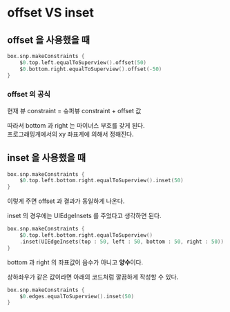 # offset VS inset

## offset 을 사용했을 때
```swift
box.snp.makeConstraints {
    $0.top.left.equalToSuperview().offset(50)
    $0.bottom.right.equalToSuperview().offset(-50)
}
```

### offset 의 공식
현재 뷰 constraint = 슈퍼뷰 constraint + offset 값   

따라서 bottom 과 right 는 마이너스 부호를 갖게 된다.   
프로그래밍계에서의 xy 좌표계에 의해서 정해진다.

## inset 을 사용했을 때
```swift
box.snp.makeConstraints {
    $0.top.left.bottom.right.equalToSuperview().inset(50)
}
```
이렇게 주면 offset 과 결과가 동일하게 나온다.

inset 의 경우에는 UIEdgeInsets 를 주었다고 생각하면 된다.

```swift
box.snp.makeConstraints {
    $0.top.left.bottom.right.equalToSuperview()
    .inset(UIEdgeInsets(top : 50, left : 50, bottom : 50, right : 50))
}
```

bottom 과 right 의 좌표값이 음수가 아니고 <b>양수</b>이다.

상하좌우가 같은 값이라면 아래의 코드처럼 깔끔하게 작성할 수 있다.
```swift
box.snp.makeConstraints {
    $0.edges.equalToSuperview().inset(50)
}
```